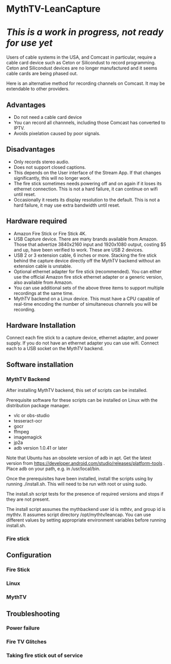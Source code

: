 # MythTV-LeanCapture

# ***This is a work in progress, not ready for use yet***

Users of cable systems in the USA, and Comcast in particular, require a cable card device such as Ceton or Silicondust to record programming. Ceton and Silicondust devices are no longer manufactured and it seems cable cards are being phased out.

Here is an alternative method for recording channels on Comcast. It may be extendable to other providers.

## Advantages

- Do not need a cable card device
- You can record all channnels, including those Comcast has converted to IPTV.
- Avoids pixelation caused by poor signals.

## Disadvantages

- Only records stereo audio.
- Does not support closed captions.
- This depends on the User interface of the Stream App. If that changes significantly, this will no longer work.
- The fire stick sometimes needs powering off and on again if it loses its ethernet connection. This is not a hard failure, it can continue on wifi until reset.
- Occasionally it resets its display resolution to the default. This is not a hard failure, it may use extra bandwidth until reset.

## Hardware required

- Amazon Fire Stick or Fire Stick 4K.
- USB Capture device. There are many brands available from Amazon. Those that advertize 3840x2160 input and 1920x1080 output, costing $5 and up, have been verified to work. These are USB 2 devices.
- USB 2 or 3 extension cable, 6 inches or more. Stacking the fire stick behind the capture device directly off the MythTV backend without an extension cable is unstable.
- Optional ethernet adapter for fire stick (recommended). You can either use the official Amazon fire stick ethernet adapter or a generic version, also available from Amazon.
- You can use additional sets of the above three items to support multiple recordings at the same time.
- MythTV backend on a Linux device. This must have a CPU capable of real-time encoding the number of simultaneous channels you will be recording.

## Hardware Installation

Connect each fire stick to a capture device, ethernet adapter, and power supply. If you do not have an ethernet adapter you can use wifi. Connect each to a USB socket on the MythTV backend.

## Software installation

### MythTV Backend

After installing MythTV backend, this set of scripts can be installed.

Prerequisite software for these scripts can be installed on Linux with the distribution package manager.
- vlc or obs-studio
- tesseract-ocr
- gocr
- ffmpeg
- imagemagick
- jp2a
- adb version 1.0.41 or later

Note that Ubuntu has an obsolete version of adb in apt. Get the latest version from https://developer.android.com/studio/releases/platform-tools . Place adb on your path, e.g. in /usr/local/bin.

Once the prerequisites have been installed, install the scripts using by running ./install.sh. This will need to be run with root or using sudo.

The install.sh script tests for the presence of required versions and stops if they are not present.

The install script assumes the mythbackend user id is mthtv, and group id is mythtv. It assumes script directory /opt/mythtv/leancap. You can use different values by setting appropriate environment variables before running install.sh.

### Fire stick

## Configuration

### Fire Stick

### Linux

### MythTV

## Troubleshooting

### Power failure

### Fire TV Glitches

### Taking fire stick out of service

